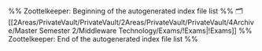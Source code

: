 %% Zoottelkeeper: Beginning of the autogenerated index file list  %%
🗂️ [[2Areas/PrivateVault/PrivateVault/2Areas/PrivateVault/PrivateVault/4Archive/Master Semester 2/Middleware Technology/Exams/!Exams|!Exams]]
%% Zoottelkeeper: End of the autogenerated index file list  %%
